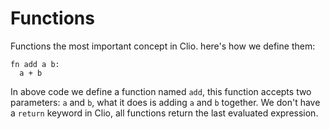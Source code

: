 # Functions

Functions the most important concept in Clio. here's how we define them:

```text
fn add a b:
  a + b
```

In above code we define a function named `add`, this function accepts two parameters: `a` and `b`, what it does is adding `a` and `b` together. We don't have a `return` keyword in Clio, all functions return the last evaluated expression.
